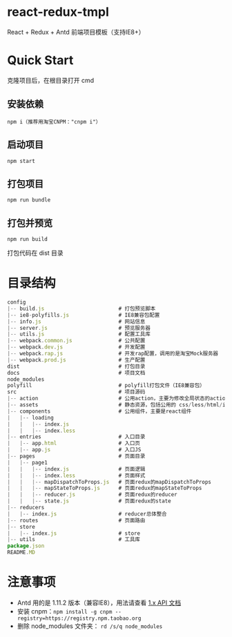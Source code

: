 # react-redux-tmpl

React + Redux + Antd  前端项目模板（支持IE8+）

# Quick Start

克隆项目后，在根目录打开 cmd

## 安装依赖

```
npm i（推荐用淘宝CNPM："cnpm i"）
```

## 启动项目

```
npm start
```

## 打包项目

```
npm run bundle
```

## 打包并预览

```
npm run build
```

打包代码在 dist 目录


# 目录结构

```javascript
config
|-- build.js                        # 打包预览脚本
|-- ie8-polyfills.js                # IE8兼容包配置
|-- info.js                         # 网站信息
|-- server.js                       # 预览服务器
|-- utils.js                        # 配置工具库
|-- webpack.common.js               # 公共配置
|-- webpack.dev.js                  # 开发配置
|-- webpack.rap.js                  # 开发rap配置，调用的是淘宝Mock服务器
|-- webpack.prod.js                 # 生产配置
dist                                # 打包目录
docs                                # 项目文档
node_modules                        
polyfill                            # polyfill打包文件（IE8兼容包）
src                                 # 项目源码
|-- action                          # 公用action，主要为修改全局状态的action，供给page中的action引入
|-- assets                          # 静态资源，包括公用的 css/less/html/images 等
|-- components                      # 公用组件，主要是react组件
|   |-- loading
|   |   |-- index.js
|   |   |-- index.less
|-- entries                         # 入口目录
|   |-- app.html                    # 入口页
|   |-- app.js                      # 入口JS
|-- pages                           # 页面目录
|   |-- page1                       
|   |   |-- index.js                # 页面逻辑
|   |   |-- index.less              # 页面样式
|   |   |-- mapDispatchToProps.js   # 页面redux的mapDispatchToProps
|   |   |-- mapStateToProps.js   	# 页面redux的mapStateToProps
|   |   |-- reducer.js   			# 页面redux的reducer
|   |   |-- state.js   				# 页面redux的state
|-- reducers                        
|   |-- index.js    				# reducer总体整合                   
|-- routes                          # 页面路由
|-- store                        
|   |-- index.js    				# store
|-- utils                           # 工具库
package.json                        
README.MD
```

# 注意事项

- Antd 用的是 1.11.2 版本（兼容IE8），用法请查看 [1.x API 文档](http://1x.ant.design/)
- 安装 cnpm：```npm install -g cnpm --registry=https://registry.npm.taobao.org```
- 删除 node_modules 文件夹： ```rd /s/q node_modules```
